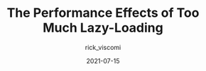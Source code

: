 ---
author: rick_viscomi
coauthor: felixarntz
date: 2021-07-15
permalink: false
publisher: chromiumdev
tags:
  - performance
  - web-vitals
target_url: https://web.dev/lcp-lazy-loading/
title: The Performance Effects of Too Much Lazy-Loading
---